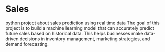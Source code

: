 # Sales
python project about sales prediction using real time data
The goal of this project is to build a machine learning model that can accurately predict future sales based on historical data. This helps businesses make data-driven decisions in inventory management, marketing strategies, and demand forecasting.
